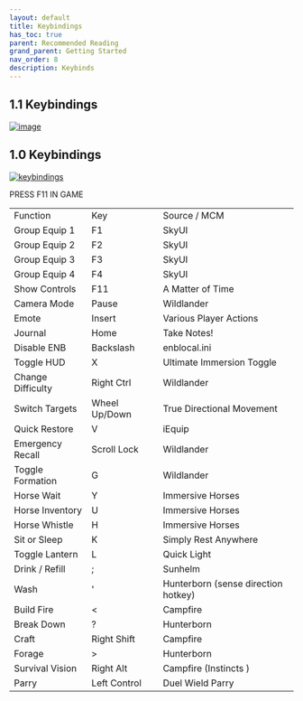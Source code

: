 ```yaml
---
layout: default
title: Keybindings
has_toc: true
parent: Recommended Reading
grand_parent: Getting Started
nav_order: 8
description: Keybinds
---
```


## 1.1 Keybindings
[![image](../Assets/1-1Keybind.png)](../Assets/1-1Keybind.png)


## 1.0 Keybindings
[![keybindings](../Assets/1-0Keybind.png)](../Assets/1-0Keybind.png)



PRESS F11 IN GAME


<table>
  <tr>
   <td>Function
   </td>
   <td>Key
   </td>
   <td>Source / MCM
   </td>
  </tr>
  <tr>
   <td>Group Equip 1
   </td>
   <td>F1
   </td>
   <td>SkyUI
   </td>
  </tr>
  <tr>
   <td>Group Equip 2
   </td>
   <td>F2
   </td>
   <td>SkyUI
   </td>
  </tr>
  <tr>
   <td>Group Equip 3
   </td>
   <td>F3
   </td>
   <td>SkyUI
   </td>
  </tr>
  <tr>
   <td>Group Equip 4
   </td>
   <td>F4
   </td>
   <td>SkyUI
   </td>
  </tr>
  <tr>
   <td>Show Controls
   </td>
   <td>F11
   </td>
   <td>A Matter of Time
   </td>
  </tr>
  <tr>
   <td>Camera Mode
   </td>
   <td>Pause
   </td>
   <td>Wildlander
   </td>
  </tr>
  <tr>
   <td>Emote
   </td>
   <td>Insert
   </td>
   <td>Various Player Actions
   </td>
  </tr>
  <tr>
   <td>Journal
   </td>
   <td>Home
   </td>
   <td>Take Notes!
   </td>
  </tr>
  <tr>
   <td>Disable ENB
   </td>
   <td>Backslash
   </td>
   <td>enblocal.ini
   </td>
  </tr>
  <tr>
   <td>Toggle HUD
   </td>
   <td>X
   </td>
   <td>Ultimate Immersion Toggle
   </td>
  </tr>
  <tr>
   <td>Change Difficulty
   </td>
   <td>Right Ctrl
   </td>
   <td>Wildlander
   </td>
  </tr>
  <tr>
   <td>Switch Targets
   </td>
   <td>Wheel Up/Down
   </td>
   <td>True Directional Movement
   </td>
  </tr>
  <tr>
   <td>Quick Restore
   </td>
   <td>V
   </td>
   <td>iEquip
   </td>
  </tr>
  <tr>
   <td>Emergency Recall
   </td>
   <td>Scroll Lock
   </td>
   <td>Wildlander
   </td>
  </tr>
  <tr>
   <td>Toggle Formation
   </td>
   <td>G
   </td>
   <td>Wildlander
   </td>
  </tr>
  <tr>
   <td>Horse Wait
   </td>
   <td>Y
   </td>
   <td>Immersive Horses
   </td>
  </tr>
  <tr>
   <td>Horse Inventory
   </td>
   <td>U
   </td>
   <td>Immersive Horses
   </td>
  </tr>
  <tr>
   <td>Horse Whistle
   </td>
   <td>H
   </td>
   <td>Immersive Horses
   </td>
  </tr>
  <tr>
   <td>Sit or Sleep
   </td>
   <td>K
   </td>
   <td>Simply Rest Anywhere
   </td>
  </tr>
  <tr>
   <td>Toggle Lantern
   </td>
   <td>L
   </td>
   <td>Quick Light
   </td>
  </tr>
  <tr>
   <td>Drink / Refill
   </td>
   <td>;
   </td>
   <td>Sunhelm
   </td>
  </tr>
  <tr>
   <td>Wash
   </td>
   <td>'
   </td>
   <td>Hunterborn (sense direction hotkey)
   </td>
  </tr>
  <tr>
   <td>Build Fire
   </td>
   <td>&lt;
   </td>
   <td>Campfire
   </td>
  </tr>
  <tr>
   <td>Break Down
   </td>
   <td>?
   </td>
   <td>Hunterborn
   </td>
  </tr>
  <tr>
   <td>Craft
   </td>
   <td>Right Shift
   </td>
   <td>Campfire
   </td>
  </tr>
  <tr>
   <td>Forage
   </td>
   <td>&gt;
   </td>
   <td>Hunterborn
   </td>
  </tr>
  <tr>
   <td>Survival Vision
   </td>
   <td>Right Alt
   </td>
   <td> Campfire (Instincts )
   </td>
  </tr>
  <tr>
   <td>Parry
   </td>
   <td>Left Control
   </td>
   <td> Duel Wield Parry
   </td>
  </tr>
</table>